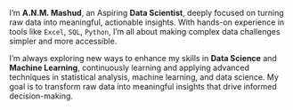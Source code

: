 I’m **A.N.M. Mashud**, an Aspiring **Data Scientist**, deeply focused on turning raw data into meaningful, actionable insights. With hands-on experience in tools like `Excel`, `SQL`, `Python`, I’m all about making complex data challenges simpler and more accessible.  


I’m always exploring new ways to enhance my skills in **Data Science** and **Machine Learning**, continuously learning and applying advanced techniques in statistical analysis, machine learning, and data science. My goal is to transform raw data into meaningful insights that drive informed decision-making.

<!-- Write your biography here. Tell the world about yourself. Link to your favorite [subreddit](http://reddit.com). You can put a picture in, too. The code is already in, just name your picture `prof_pic.jpg` and put it in the `img/` folder.

Put your address / P.O. box / other info right below your picture. You can also disable any these elements by editing `profile` property of the YAML header of your `_pages/about.md`. Edit `_bibliography/papers.bib` and Jekyll will render your [publications page](/al-folio/publications/) automatically.

Link to your social media connections, too. This theme is set up to use [Font Awesome icons](https://fontawesome.com/) and [Academicons](https://jpswalsh.github.io/academicons/), like the ones below. Add your Facebook, Twitter, LinkedIn, Google Scholar, or just disable all of them. -->